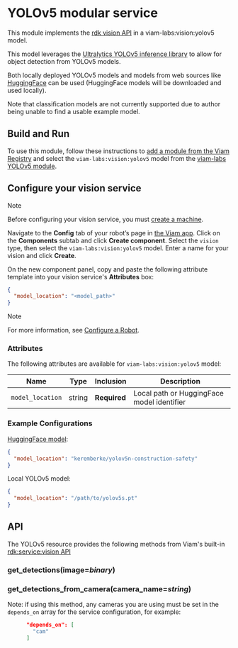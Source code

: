 # YOLOv5 modular service

This module implements the [rdk vision API](https://github.com/rdk/vision-api) in a viam-labs:vision:yolov5 model.

This model leverages the [Ultralytics YOLOv5 inference library](https://pypi.org/project/yolov5/) to allow for object detection from YOLOv5 models.

Both locally deployed YOLOv5 models and models from web sources like [HuggingFace](https://huggingface.co/models?other=yolov5) can be used (HuggingFace models will be downloaded and used locally).

Note that classification models are not currently supported due to author being unable to find a usable example model.

## Build and Run

To use this module, follow these instructions to [add a module from the Viam Registry](https://docs.viam.com/registry/configure/#add-a-modular-resource-from-the-viam-registry) and select the `viam-labs:vision:yolov5` model from the [viam-labs YOLOv5 module](https://app.viam.com/module/viam-labs/yolov5).

## Configure your vision service

> [!NOTE]  
> Before configuring your vision service, you must [create a machine](https://docs.viam.com/manage/fleet/machines/#add-a-new-machine).

Navigate to the **Config** tab of your robot’s page in [the Viam app](https://app.viam.com/).
Click on the **Components** subtab and click **Create component**.
Select the `vision` type, then select the `viam-labs:vision:yolov5` model.
Enter a name for your vision and click **Create**.

On the new component panel, copy and paste the following attribute template into your vision service's **Attributes** box:

```json
{
  "model_location": "<model_path>"
}
```

> [!NOTE]  
> For more information, see [Configure a Robot](https://docs.viam.com/manage/configuration/).

### Attributes

The following attributes are available for `viam-labs:vision:yolov5` model:

| Name | Type | Inclusion | Description |
| ---- | ---- | --------- | ----------- |
| `model_location` | string | **Required** |  Local path or HuggingFace model identifier |

### Example Configurations

[HuggingFace model](https://huggingface.co/keremberke/yolov5n-construction-safety):

```json
{
  "model_location": "keremberke/yolov5n-construction-safety"
}
```

Local YOLOv5 model:

```json
{
  "model_location": "/path/to/yolov5s.pt"
}
```

## API

The YOLOv5 resource provides the following methods from Viam's built-in [rdk:service:vision API](https://python.viam.dev/autoapi/viam/services/vision/client/index.html)

### get_detections(image=*binary*)

### get_detections_from_camera(camera_name=*string*)

Note: if using this method, any cameras you are using must be set in the `depends_on` array for the service configuration, for example:

```json
      "depends_on": [
        "cam"
      ]
```
